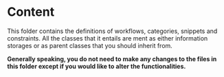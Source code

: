 # Content

This folder contains the definitions of workflows, categories, snippets and constraints. All the classes that it entails are ment as either information storages or as parent classes that you should inherit from.

**Generally speaking, you do not need to make any changes to the files in this folder except if you would like to alter the functionalities.**